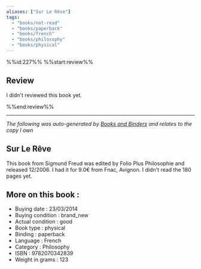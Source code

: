 ```yaml
---
aliases: ["Sur Le Rêve"] 
tags: 
  - "books/not-read" 
  - "books/paperback" 
  - "books/french"
  - "books/philosophy"
  - "books/physical"
---
```

%%id:227%%
%%start:review%%
## Review
I didn't reviewed this book yet. 

%%end:review%%

---
_The following was auto-generated by [Books and Binders](Books%20and%20Binders.md) and relates to the copy I own_
## Sur Le Rêve
This book from Sigmund Freud was edited by Folio Plus Philosophie and released 12/2006. I had it for 9.0€ from Fnac, Avignon. I didn't read the 180 pages yet.

## More on this book :
- Buying date : 23/03/2014
- Buying condition : brand_new
- Actual condition : good
- Book type : physical
- Binding : paperback
- Language : French
- Category : Philosophy
- ISBN : 9782070342839
- Weight in grams : 123
